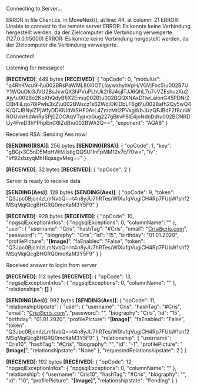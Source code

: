 Connecting to Server...

ERROR in file Client.cs, in MoveNext(), at line: 44, at column: 21
ERROR: Unable to connect to the remote server
ERROR: Es konnte keine Verbindung hergestellt werden, da der Zielcomputer die Verbindung verweigerte. (127.0.0.1:5000)
ERROR: Es konnte keine Verbindung hergestellt werden, da der Zielcomputer die Verbindung verweigerte.

Connected!

Listening for messages!

**[RECEIVED]**: 449 bytes
**[RECEIVED]**: {
  "opCode": 0,
  "modulus": "q4RhKVcu9H\u002BRsPaWML80l0OTLIoywxhyhVpH/VGVjFoc5\u002B7UY1WQuOlc3JVU2BsJxwQX3hPVuPLhUk2t8J4sjlTJJ6QhL7u7vVZEshuzXu2Ajy\u002Bo2KpXhQdyBfjX2Em\u002B\u002BQQXNAxD1IwLaionG45PDNrZOBt4iiLqo76IPwIs3xZ\u002BWscz1s62WdiOKIDbLF6g6\u002Bafh2Qy5wQ4K/QCJBNyiZPjWfyDDKlUdWSHF0ArL4ZmzMti2PVxgWbJUzQFJBdF2f8cnWROUvbHIdAnRySPj0ZOCAqVTyjrxb0ug227gBkvP8lE4joNdnDd\u002BCNRDUy4FmD3hYPhpEnC6IZdB\u002BWA3Q==",
  "exponent": "AQAB"
}

Received RSA. Sending Aes now!

**[SENDING(RSA)]**: 256 bytes
**[SENDING(RSA)]**: {
  "opCode": 1,
  "key": "gBGjx3C5nD5MpHWiVIlstlgQQSU1InFpMM12v7c/70w=",
  "iv": "Irf92zbzyqMhHlqasgvMeg=="
}

**[RECEIVED]**: 32 bytes
**[RECEIVED]**: {
  "opCode": 2
}

Server is ready to receive data

**[SENDING(Aes)]**: 128 bytes
**[SENDING(Aes)]**: {
  "opCode": 9,
  "token": "Q3Jpc0BjcmlzLmNvbQ==t4n8yJU7hRTes/WIXufqVugiCH4Rp7FUbW1shf2MSqMqiQcgBHGRQ0mcKaM3Y5F9"
}

**[RECEIVED]**: 928 bytes
**[RECEIVED]**: {
  "opCode": 10,
  "npgsqlExceptionInfos": {
    "npgsqlExceptions": 0,
    "columnName": ""
  },
  "user": {
    "username": "Cris",
    "hashTag": "#Cris",
    "email": "Cris@cris.com",
    "password": "",
    "biography": "Cris",
    "id": "15",
    "birthday": "01.01.2020",
    "profilePicture": "**[Image]**",
    "faEnabled": "False",
    "token": "Q3Jpc0BjcmlzLmNvbQ==t4n8yJU7hRTes/WIXufqVugiCH4Rp7FUbW1shf2MSqMqiQcgBHGRQ0mcKaM3Y5F9"
  }
}

Received answer to login from server

**[RECEIVED]**: 112 bytes
**[RECEIVED]**: {
  "opCode": 13,
  "npgsqlExceptionInfos": {
    "npgsqlExceptions": 0,
    "columnName": ""
  },
  "relationships": **[]**
}

**[SENDING(Aes)]**: 992 bytes
**[SENDING(Aes)]**: {
  "opCode": 11,
  "relationshipUpdate": {
    "user": {
      "username": "Cris",
      "hashTag": "#Cris",
      "email": "Cris@cris.com",
      "password": "",
      "biography": "Cris",
      "id": "15",
      "birthday": "01.01.2020",
      "profilePicture": "**[Image]**",
      "faEnabled": "False",
      "token": "Q3Jpc0BjcmlzLmNvbQ==t4n8yJU7hRTes/WIXufqVugiCH4Rp7FUbW1shf2MSqMqiQcgBHGRQ0mcKaM3Y5F9"
    },
    "relationship": {
      "username": "Cris10",
      "hashTag": "#Cris",
      "biography": "",
      "id": "-1",
      "profilePicture": "**[Image]**",
      "relationshipstate": "None"
    },
    "requestedRelationshipstate": 2
  }
}

**[RECEIVED]**: 192 bytes
**[RECEIVED]**: {
  "opCode": 12,
  "npgsqlExceptionInfos": {
    "npgsqlExceptions": 0,
    "columnName": ""
  },
  "relationship": {
    "username": "Cris10",
    "hashTag": "#Cris",
    "biography": "",
    "id": "10",
    "profilePicture": "**[Image]**",
    "relationshipstate": "Pending"
  }
}

